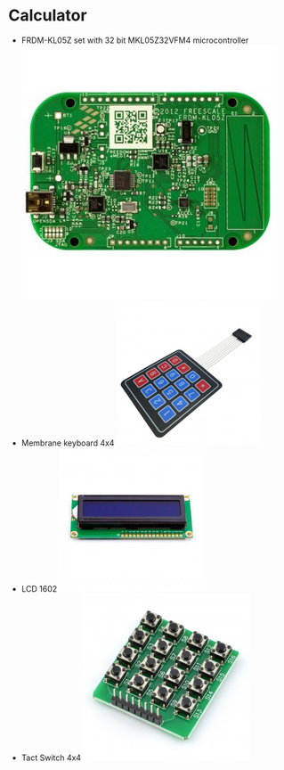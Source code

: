 # Calculator

- FRDM-KL05Z set with 32 bit MKL05Z32VFM4 microcontroller
![MKL05Z32VFM4](https://github.com/OlaKr/Calculator/blob/main/images/FRDM-KL05Z.jpg)
- Membrane keyboard 4x4
![keyboard4x4](https://github.com/OlaKr/Calculator/blob/main/images/keyboard.jpg)
- LCD 1602
![LCD](https://github.com/OlaKr/Calculator/blob/main/images/LCD1602.jpg)
- Tact Switch 4x4
![16buttons](https://github.com/OlaKr/Calculator/blob/main/images/buttons.jpg)


